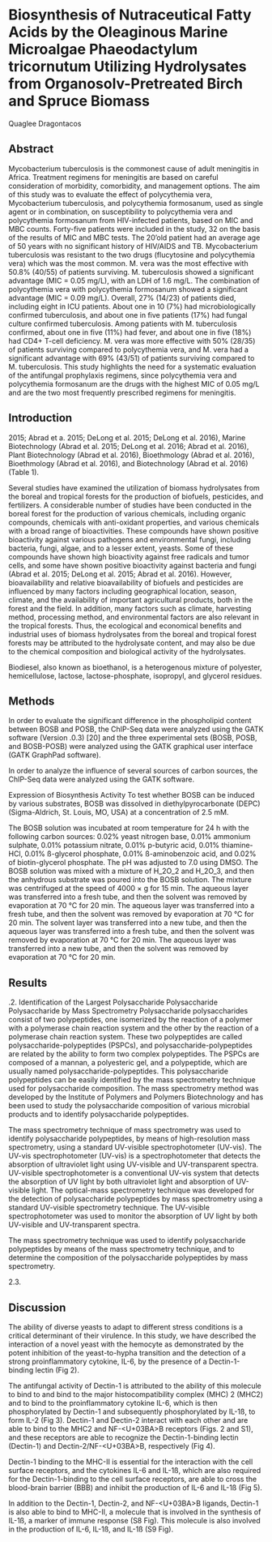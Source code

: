 # Biosynthesis of Nutraceutical Fatty Acids by the Oleaginous Marine Microalgae Phaeodactylum tricornutum Utilizing Hydrolysates from Organosolv-Pretreated Birch and Spruce Biomass
Quaglee Dragontacos


## Abstract
Mycobacterium tuberculosis is the commonest cause of adult meningitis in Africa. Treatment regimens for meningitis are based on careful consideration of morbidity, comorbidity, and management options. The aim of this study was to evaluate the effect of polycythemia vera, Mycobacterium tuberculosis, and polycythemia formosanum, used as single agent or in combination, on susceptibility to polycythemia vera and polycythemia formosanum from HIV-infected patients, based on MIC and MBC counts. Forty-five patients were included in the study, 32 on the basis of the results of MIC and MBC tests. The 20’old patient had an average age of 50 years with no significant history of HIV/AIDS and TB. Mycobacterium tuberculosis was resistant to the two drugs (flucytosine and polycythemia vera) which was the most common. M. vera was the most effective with 50.8% (40/55) of patients surviving. M. tuberculosis showed a significant advantage (MIC = 0.05 mg/L), with an LDH of 1.6 mg/L. The combination of polycythemia vera with polycythemia formosanum showed a significant advantage (MIC = 0.09 mg/L). Overall, 27% (14/23) of patients died, including eight in ICU patients. About one in 10 (7%) had microbiologically confirmed tuberculosis, and about one in five patients (17%) had fungal culture confirmed tuberculosis. Among patients with M. tuberculosis confirmed, about one in five (11%) had fever, and about one in five (18%) had CD4+ T-cell deficiency. M. vera was more effective with 50% (28/35) of patients surviving compared to polycythemia vera, and M. vera had a significant advantage with 69% (43/51) of patients surviving compared to M. tuberculosis. This study highlights the need for a systematic evaluation of the antifungal prophylaxis regimens, since polycythemia vera and polycythemia formosanum are the drugs with the highest MIC of 0.05 mg/L and are the two most frequently prescribed regimens for meningitis.


## Introduction
2015; Abrad et a. 2015; DeLong et al. 2015; DeLong et al. 2016), Marine Biotechnology (Abrad et al. 2015; DeLong et al. 2016; Abrad et al. 2016), Plant Biotechnology (Abrad et al. 2016), Bioethmology (Abrad et al. 2016), Bioethmology (Abrad et al. 2016), and Biotechnology (Abrad et al. 2016) (Table 1).

Several studies have examined the utilization of biomass hydrolysates from the boreal and tropical forests for the production of biofuels, pesticides, and fertilizers. A considerable number of studies have been conducted in the boreal forest for the production of various chemicals, including organic compounds, chemicals with anti-oxidant properties, and various chemicals with a broad range of bioactivities. These compounds have shown positive bioactivity against various pathogens and environmental fungi, including bacteria, fungi, algae, and to a lesser extent, yeasts. Some of these compounds have shown high bioactivity against free radicals and tumor cells, and some have shown positive bioactivity against bacteria and fungi (Abrad et al. 2015; DeLong et al. 2015; Abrad et al. 2016). However, bioavailability and relative bioavailability of biofuels and pesticides are influenced by many factors including geographical location, season, climate, and the availability of important agricultural products, both in the forest and the field. In addition, many factors such as climate, harvesting method, processing method, and environmental factors are also relevant in the tropical forests. Thus, the ecological and economical benefits and industrial uses of biomass hydrolysates from the boreal and tropical forest forests may be attributed to the hydrolysate content, and may also be due to the chemical composition and biological activity of the hydrolysates.

Biodiesel, also known as bioethanol, is a heterogenous mixture of polyester, hemicellulose, lactose, lactose-phosphate, isopropyl, and glycerol residues.


## Methods

In order to evaluate the significant difference in the phospholipid content between BOSB and POSB, the ChIP-Seq data were analyzed using the GATK software (Version .0.3) [20] and the three experimental sets (BOSB, POSB, and BOSB-POSB) were analyzed using the GATK graphical user interface (GATK GraphPad software).

In order to analyze the influence of several sources of carbon sources, the ChIP-Seq data were analyzed using the GATK software.

Expression of Biosynthesis Activity
To test whether BOSB can be induced by various substrates, BOSB was dissolved in diethylpyrocarbonate (DEPC) (Sigma-Aldrich, St. Louis, MO, USA) at a concentration of 2.5 mM.

The BOSB solution was incubated at room temperature for 24 h with the following carbon sources: 0.02% yeast nitrogen base, 0.01% ammonium sulphate, 0.01% potassium nitrate, 0.01% p-butyric acid, 0.01% thiamine-HCl, 0.01% ß-glycerol phosphate, 0.01% ß-aminobenzoic acid, and 0.02% of biotin-glycerol phosphate. The pH was adjusted to 7.0 using DMSO. The BOSB solution was mixed with a mixture of H_2O_2 and H_2O_3, and then the anhydrous substrate was poured into the BOSB solution. The mixture was centrifuged at the speed of 4000 × g for 15 min. The aqueous layer was transferred into a fresh tube, and then the solvent was removed by evaporation at 70 °C for 20 min. The aqueous layer was transferred into a fresh tube, and then the solvent was removed by evaporation at 70 °C for 20 min. The solvent layer was transferred into a new tube, and then the aqueous layer was transferred into a fresh tube, and then the solvent was removed by evaporation at 70 °C for 20 min. The aqueous layer was transferred into a new tube, and then the solvent was removed by evaporation at 70 °C for 20 min.


## Results

.2. Identification of the Largest Polysaccharide Polysaccharide Polysaccharide by Mass Spectrometry
Polysaccharide polysaccharides consist of two polypeptides, one isomerized by the reaction of a polymer with a polymerase chain reaction system and the other by the reaction of a polymerase chain reaction system. These two polypeptides are called polysaccharide-polypeptides (PSPCs), and polysaccharide-polypeptides are related by the ability to form two complex polypeptides. The PSPCs are composed of a mannan, a polyesteric gel, and a polypeptide, which are usually named polysaccharide-polypeptides. This polysaccharide polypeptides can be easily identified by the mass spectrometry technique used for polysaccharide composition. The mass spectrometry method was developed by the Institute of Polymers and Polymers Biotechnology and has been used to study the polysaccharide composition of various microbial products and to identify polysaccharide polypeptides.

The mass spectrometry technique of mass spectrometry was used to identify polysaccharide polypeptides, by means of high-resolution mass spectrometry, using a standard UV-visible spectrophotometer (UV-vis). The UV-vis spectrophotometer (UV-vis) is a spectrophotometer that detects the absorption of ultraviolet light using UV-visible and UV-transparent spectra. UV-visible spectrophotometer is a conventional UV-vis system that detects the absorption of UV light by both ultraviolet light and absorption of UV-visible light. The optical-mass spectrometry technique was developed for the detection of polysaccharide polypeptides by mass spectrometry using a standard UV-visible spectrometry technique. The UV-visible spectrophotometer was used to monitor the absorption of UV light by both UV-visible and UV-transparent spectra.

The mass spectrometry technique was used to identify polysaccharide polypeptides by means of the mass spectrometry technique, and to determine the composition of the polysaccharide polypeptides by mass spectrometry.

2.3.


## Discussion
The ability of diverse yeasts to adapt to different stress conditions is a critical determinant of their virulence. In this study, we have described the interaction of a novel yeast with the hemocyte as demonstrated by the potent inhibition of the yeast-to-hypha transition and the detection of a strong proinflammatory cytokine, IL-6, by the presence of a Dectin-1-binding lectin (Fig 2).

The antifungal activity of Dectin-1 is attributed to the ability of this molecule to bind to and bind to the major histocompatibility complex (MHC) 2 (MHC2) and to bind to the proinflammatory cytokine IL-6, which is then phosphorylated by Dectin-1 and subsequently phosphorylated by IL-1ß, to form IL-2 (Fig 3). Dectin-1 and Dectin-2 interact with each other and are able to bind to the MHC2 and NF-<U+03BA>B receptors (Figs. 2 and S1), and these receptors are able to recognize the Dectin-1-binding lectin (Dectin-1) and Dectin-2/NF-<U+03BA>B, respectively (Fig 4).

Dectin-1 binding to the MHC-II is essential for the interaction with the cell surface receptors, and the cytokines IL-6 and IL-1ß, which are also required for the Dectin-1-binding to the cell surface receptors, are able to cross the blood-brain barrier (BBB) and inhibit the production of IL-6 and IL-1ß (Fig 5).

In addition to the Dectin-1, Dectin-2, and NF-<U+03BA>B ligands, Dectin-1 is also able to bind to MHC-II, a molecule that is involved in the synthesis of IL-1ß, a marker of immune response (S8 Fig). This molecule is also involved in the production of IL-6, IL-1ß, and IL-1ß (S9 Fig).
